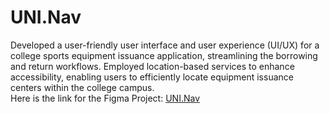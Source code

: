 # UNI.Nav
Developed a user-friendly user interface and user experience (UI/UX) for a college sports equipment issuance application, streamlining the borrowing and return workflows. Employed location-based services to enhance accessibility, enabling users to efficiently locate equipment issuance centers within the college campus.
<br>
Here is the link for the Figma Project:
<a name="UNI.Nav"></a>
[UNI.Nav](https://www.figma.com/file/aHzHNzUgfmZ1uHr8rm7ulC/Untitled?type=design&mode=design&t=hRpXI2DBHUf4rJCt-1)
